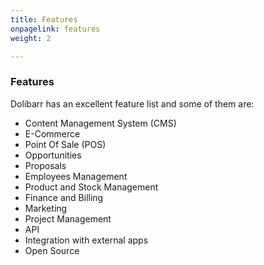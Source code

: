 ```yaml
---
title: Features
onpagelink: features
weight: 2

---
```


### Features

Dolibarr has an excellent feature list and some of them are:

- Content Management System (CMS)
- E-Commerce
- Point Of Sale (POS)
- Opportunities
- Proposals
- Employees Management
- Product and Stock Management
- Finance and Billing
- Marketing
- Project Management
- API
- Integration with external apps
- Open Source
 